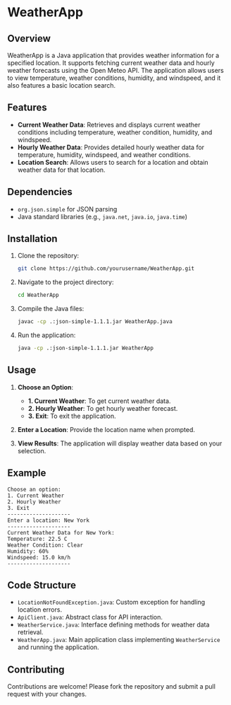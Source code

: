 # WeatherApp

## Overview

WeatherApp is a Java application that provides weather information for a specified location. It supports fetching current weather data and hourly weather forecasts using the Open Meteo API. The application allows users to view temperature, weather conditions, humidity, and windspeed, and it also features a basic location search.

## Features

- **Current Weather Data**: Retrieves and displays current weather conditions including temperature, weather condition, humidity, and windspeed.
- **Hourly Weather Data**: Provides detailed hourly weather data for temperature, humidity, windspeed, and weather conditions.
- **Location Search**: Allows users to search for a location and obtain weather data for that location.

## Dependencies

- `org.json.simple` for JSON parsing
- Java standard libraries (e.g., `java.net`, `java.io`, `java.time`)

## Installation

1. Clone the repository:

   ```sh
   git clone https://github.com/yourusername/WeatherApp.git
   ```

2. Navigate to the project directory:

   ```sh
   cd WeatherApp
   ```

3. Compile the Java files:

   ```sh
   javac -cp .:json-simple-1.1.1.jar WeatherApp.java
   ```

4. Run the application:

   ```sh
   java -cp .:json-simple-1.1.1.jar WeatherApp
   ```

## Usage

1. **Choose an Option**: 
   - **1. Current Weather**: To get current weather data.
   - **2. Hourly Weather**: To get hourly weather forecast.
   - **3. Exit**: To exit the application.

2. **Enter a Location**: Provide the location name when prompted.

3. **View Results**: The application will display weather data based on your selection.

## Example

```plaintext
Choose an option:
1. Current Weather
2. Hourly Weather
3. Exit
--------------------
Enter a location: New York
--------------------
Current Weather Data for New York:
Temperature: 22.5 C
Weather Condition: Clear
Humidity: 60%
Windspeed: 15.0 km/h
--------------------
```

## Code Structure

- `LocationNotFoundException.java`: Custom exception for handling location errors.
- `ApiClient.java`: Abstract class for API interaction.
- `WeatherService.java`: Interface defining methods for weather data retrieval.
- `WeatherApp.java`: Main application class implementing `WeatherService` and running the application.

## Contributing

Contributions are welcome! Please fork the repository and submit a pull request with your changes. 
